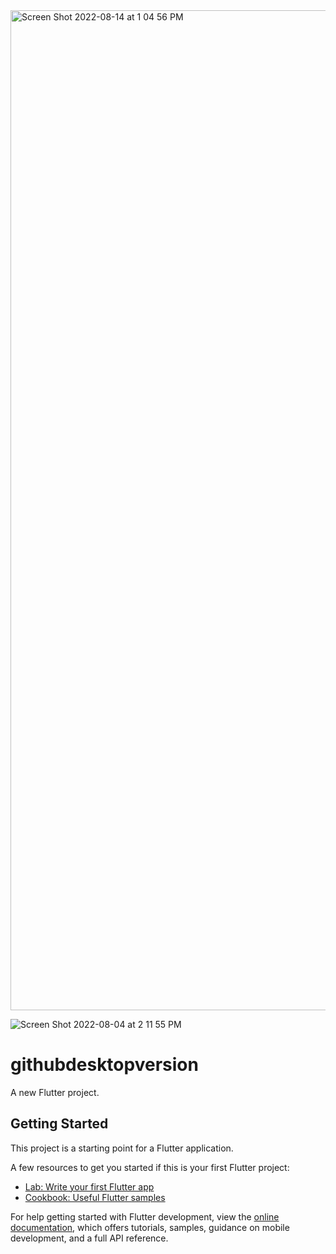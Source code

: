 <img width="1600" alt="Screen Shot 2022-08-14 at 1 04 56 PM" src="https://user-images.githubusercontent.com/28203059/184550364-f6379174-f0ac-44af-824a-c0237d17c5af.png">

![Screen Shot 2022-08-04 at 2 11 55 PM](https://user-images.githubusercontent.com/28203059/184550432-0076d6b5-5906-42a0-8e3a-cce53df09cf0.png)

# githubdesktopversion

A new Flutter project.

## Getting Started

This project is a starting point for a Flutter application.

A few resources to get you started if this is your first Flutter project:

- [Lab: Write your first Flutter app](https://docs.flutter.dev/get-started/codelab)
- [Cookbook: Useful Flutter samples](https://docs.flutter.dev/cookbook)

For help getting started with Flutter development, view the
[online documentation](https://docs.flutter.dev/), which offers tutorials,
samples, guidance on mobile development, and a full API reference.
